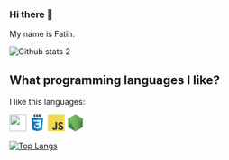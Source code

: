### Hi there 👋 
My name is Fatih.

![Github stats 2](https://github-readme-stats.vercel.app/api?username=fatih51&show_icons=true&theme=radical)

What programming languages I like?
-------------------------------------
I like this languages:

<img src="https://user-images.githubusercontent.com/74713937/110069833-bd9b5f80-7d89-11eb-9982-e008f629d27c.png" width="30px" height="30px"> <img src="https://raw.githubusercontent.com/github/explore/80688e429a7d4ef2fca1e82350fe8e3517d3494d/topics/css/css.png" width="30px" height="30px" > <img src="https://raw.githubusercontent.com/github/explore/80688e429a7d4ef2fca1e82350fe8e3517d3494d/topics/javascript/javascript.png" width="30px" height="30px"> <img src="https://raw.githubusercontent.com/github/explore/80688e429a7d4ef2fca1e82350fe8e3517d3494d/topics/nodejs/nodejs.png" width="30px" height="30px"> 

[![Top Langs](https://github-readme-stats.vercel.app/api/top-langs/?username=fatih51&layout=compact)](https://github.com/anuraghazra/github-readme-stats)
